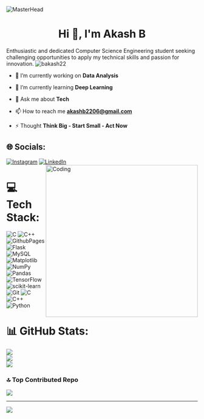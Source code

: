 ![MasterHead](https://user-images.githubusercontent.com/74038190/241765440-80728820-e06b-4f96-9c9e-9df46f0cc0a5.gif)
<h1 align="center">Hi 👋, I'm Akash B</h1>
Enthusiastic and dedicated Computer Science Engineering student seeking challenging opportunities to apply my technical skills and passion for innovation. <br<p align="left"> <img src="https://komarev.com/ghpvc/?username=bakash22&label=Profile%20views&color=0e75b6&style=flat" alt="bakash22" /> </p>

- 🔭 I’m currently working on **Data Analysis**

- 🌱 I’m currently learning **Deep Learning**

- 💬 Ask me about **Tech**

- 📫 How to reach me **akashb2206@gmail.com**

- ⚡ Thought **Think Big - Start Small - Act Now**

<p align="left">

## 🌐 Socials:
[![Instagram](https://img.shields.io/badge/Instagram-%23E4405F.svg?logo=Instagram&logoColor=white)](https://instagram.com/_akashb22) [![LinkedIn](https://img.shields.io/badge/LinkedIn-%230077B5.svg?logo=linkedin&logoColor=white)](https://linkedin.com/in/akash-b-2736a7238) 
<img align="right" alt="Coding" width="400" src="https://media.licdn.com/dms/image/C4D12AQEeKAn9dPLbhw/article-cover_image-shrink_720_1280/0/1616667695311?e=1726704000&v=beta&t=gBKblDxAox1i15hPf2sHxPmYcQiXHwWxmsdctwVTx0o">

# 💻 Tech Stack:
![C](https://img.shields.io/badge/c-%2300599C.svg?style=flat&logo=c&logoColor=white) ![C++](https://img.shields.io/badge/c++-%2300599C.svg?style=flat&logo=c%2B%2B&logoColor=white) ![GithubPages](https://img.shields.io/badge/github%20pages-121013?style=flat&logo=github&logoColor=white) ![Flask](https://img.shields.io/badge/flask-%23000.svg?style=flat&logo=flask&logoColor=white) ![MySQL](https://img.shields.io/badge/mysql-4479A1.svg?style=flat&logo=mysql&logoColor=white) ![Matplotlib](https://img.shields.io/badge/Matplotlib-%23ffffff.svg?style=flat&logo=Matplotlib&logoColor=black) ![NumPy](https://img.shields.io/badge/numpy-%23013243.svg?style=flat&logo=numpy&logoColor=white) ![Pandas](https://img.shields.io/badge/pandas-%23150458.svg?style=flat&logo=pandas&logoColor=white) ![TensorFlow](https://img.shields.io/badge/TensorFlow-%23FF6F00.svg?style=flat&logo=TensorFlow&logoColor=white) ![scikit-learn](https://img.shields.io/badge/scikit--learn-%23F7931E.svg?style=flat&logo=scikit-learn&logoColor=white) ![Git](https://img.shields.io/badge/git-%23F05033.svg?style=flat&logo=git&logoColor=white) ![C](https://img.shields.io/badge/c-%2300599C.svg?style=flat&logo=c&logoColor=white) ![C++](https://img.shields.io/badge/c++-%2300599C.svg?style=flat&logo=c%2B%2B&logoColor=white) ![Python](https://img.shields.io/badge/python-3670A0?style=flat&logo=python&logoColor=ffdd54)


# 📊 GitHub Stats:
![](https://github-readme-stats.vercel.app/api?username=bakash22&theme=dark&hide_border=false&include_all_commits=false&count_private=false)<br/>
![](https://github-readme-streak-stats.herokuapp.com/?user=bakash22&theme=dark&hide_border=false)<br/>
![](https://github-readme-stats.vercel.app/api/top-langs/?username=bakash22&theme=dark&hide_border=false&include_all_commits=false&count_private=false&layout=compact)

### 🔝 Top Contributed Repo
![](https://github-contributor-stats.vercel.app/api?username=bakash22&limit=5&theme=dark&combine_all_yearly_contributions=true)

---
[![](https://visitcount.itsvg.in/api?id=bakash22&icon=0&color=0)](https://visitcount.itsvg.in)

<!-- Proudly created with GPRM ( https://gprm.itsvg.in ) -->
